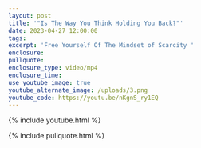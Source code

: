 ```yaml
---
layout: post
title: '"Is The Way You Think Holding You Back?"'
date: 2023-04-27 12:00:00
tags:
excerpt: 'Free Yourself Of The Mindset of Scarcity '
enclosure:
pullquote:
enclosure_type: video/mp4
enclosure_time:
use_youtube_image: true
youtube_alternate_image: /uploads/3.png
youtube_code: https://youtu.be/nKgnS_ry1EQ
---
```

{% include youtube.html %}

{% include pullquote.html %}
